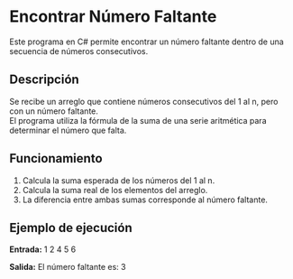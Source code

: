 # Encontrar Número Faltante

Este programa en C# permite encontrar un número faltante dentro de una secuencia de números consecutivos.

## Descripción
Se recibe un arreglo que contiene números consecutivos del 1 al n, pero con un número faltante.  
El programa utiliza la fórmula de la suma de una serie aritmética para determinar el número que falta.

## Funcionamiento
1. Calcula la suma esperada de los números del 1 al n.
2. Calcula la suma real de los elementos del arreglo.
3. La diferencia entre ambas sumas corresponde al número faltante.

## Ejemplo de ejecución

**Entrada:**
1 2 4 5 6

**Salida:**
El número faltante es: 3
